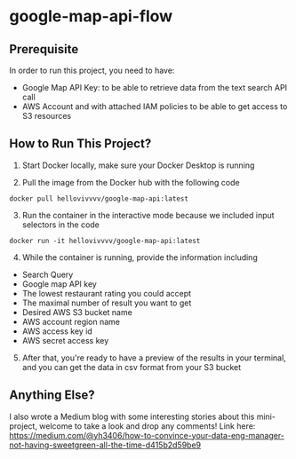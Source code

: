 # google-map-api-flow

## Prerequisite

In order to run this project, you need to have:

- Google Map API Key: to be able to retrieve data from the text search API call
- AWS Account and with attached IAM policies to be able to get access to S3 resources

## How to Run This Project?

1. Start Docker locally, make sure your Docker Desktop is running

2. Pull the image from the Docker hub with the following code

```
docker pull hellovivvvv/google-map-api:latest
```

3. Run the container in the interactive mode because we included input selectors in the code

```
docker run -it hellovivvvv/google-map-api:latest
```

4. While the container is running, provide the information including

- Search Query
- Google map API key
- The lowest restaurant rating you could accept
- The maximal number of result you want to get
- Desired AWS S3 bucket name
- AWS account region name
- AWS access key id
- AWS secret access key

5. After that, you're ready to have a preview of the results in your terminal, and you can get the data in csv format from your S3 bucket


## Anything Else?
I also wrote a Medium blog with some interesting stories about this mini-project, welcome to take a look and drop any comments! Link here: https://medium.com/@yh3406/how-to-convince-your-data-eng-manager-not-having-sweetgreen-all-the-time-d415b2d59be9
